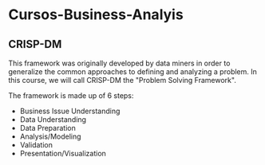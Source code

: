 # Cursos-Business-Analyis

## CRISP-DM
This framework was originally developed by data miners in order to generalize the common approaches to defining and analyzing a problem. In this course, we will call CRISP-DM the "Problem Solving Framework".

The framework is made up of 6 steps:

* Business Issue Understanding
* Data Understanding
* Data Preparation
* Analysis/Modeling
* Validation
* Presentation/Visualization